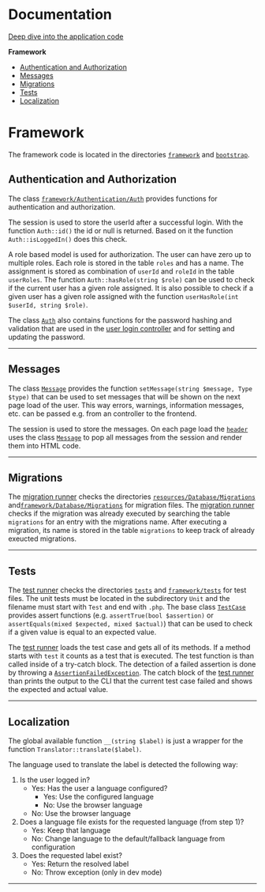 # Documentation

[Deep dive into the application code](README.md)

**Framework**
- [Authentication and Authorization](#authentication-and-authorization)
- [Messages](#messages)
- [Migrations](#migrations)
- [Tests](#tests)
- [Localization](#localization)

# Framework
The framework code is located in the directories [`framework`](../framework/) and [`bootstrap`](../bootstrap/).

## Authentication and Authorization
The class [`framework/Authentication/Auth`](../framework/Authentication/Auth.php) provides functions for authentication and authorization.

The session is used to store the userId after a successful login.
With the function `Auth::id()` the id or null is returned.
Based on it the function `Auth::isLoggedIn()` does this check.

A role based model is used for authorization.
The user can have zero up to multiple roles.
Each role is stored in the table `roles` and has a name.
The assignment is stored as combination of `userId` and `roleId` in the table `userRoles`.
The function `Auth::hasRole(string $role)` can be used to check if the current user has a given role assigned.
It is also possible to check if a given user has a given role assigned with the function `userHasRole(int $userId, string $role)`.

The class [`Auth`](../framework/Authentication/Auth.php) also contains functions for the password hashing and validation that are used in the [user login controller](../app/Http/Controllers/User/LoginController.php) and for setting and updating the password.

-------------------------------------------------------------

## Messages
The class [`Message`](../framework/Message/Message.php) provides the function `setMessage(string $message, Type $type)` that can be used to set messages that will be shown on the next page load of the user.
This way errors, warnings, information messages, etc. can be passed e.g. from an controller to the frontend.

The session is used to store the messages. On each page load the [`header`](../resources/Views/Components/layout/header.php) uses the class [`Message`](../framework/Message/Message.php) to pop all messages from the session and render them into HTML code.

-------------------------------------------------------------

## Migrations
The [migration runner](../framework/Database/MigrationRunner.php) checks the directories
[`resources/Database/Migrations`](../resources/Database/Migrations/) and[`framework/Database/Migrations`](../framework/Database/Migrations/) for migration files.
The [migration runner](../framework/Database/MigrationRunner.php) checks if the migration was already executed by searching the table `migrations` for an entry with the migrations name. After executing a migration, its name is stored in the table `migrations` to keep track of already exeucted migrations.

-------------------------------------------------------------

## Tests
The [test runner](../framework/Test/TestRunner.php) checks the directories [`tests`](../tests/) and [`framework/tests`](../framework/tests/) for test files.
The unit tests must be located in the subdirectory `Unit` and the filename must start with `Test` and end with `.php`.
The base class [`TestCase`](../framework/Test/TestCase.php) provides assert functions (e.g. `assertTrue(bool $assertion)` or `assertEquals(mixed $expected, mixed $actual)`) that can be used to check if a given value is equal to an expected value.

The [test runner](../framework/Test/TestRunner.php) loads the test case and gets all of its methods.
If a method starts with `test` it counts as a test that is executed.
The test function is than called inside of a try-catch block.
The detection of a failed assertion is done by throwing a [`AssertionFailedException`](../framework/Test/AssertionFailedException.php). 
The catch block of the [test runner](../framework/Test/TestRunner.php) than prints the output to the CLI that the current test case failed and shows the expected and actual value.

-------------------------------------------------------------

## Localization
The global available function `__(string $label)` is just a wrapper for the function `Translator::translate($label)`.

The language used to translate the label is detected the following way:
1. Is the user logged in?
    - Yes: Has the user a language configured?
        - Yes: Use the configured language
        - No: Use the browser language
    - No: Use the browser language
2. Does a language file exists for the requested language (from step 1)?
    - Yes: Keep that language
    - No: Change language to the default/fallback language from configuration
3. Does the requested label exist?
    - Yes: Return the resolved label
    - No: Throw exception (only in dev mode)

-------------------------------------------------------------
